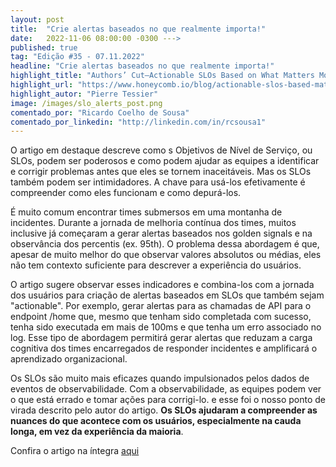 ```yaml
---
layout: post 
title:  "Crie alertas baseados no que realmente importa!"
date:   2022-11-06 08:00:00 -0300 --->
published: true
tag: "Edição #35 - 07.11.2022"
headline: "Crie alertas baseados no que realmente importa!"
highlight_title: "Authors’ Cut—Actionable SLOs Based on What Matters Most"
highlight_url: "https://www.honeycomb.io/blog/actionable-slos-based-matters-most/"
highlight_autor: "Pierre Tessier"
image: /images/slo_alerts_post.png
comentado_por: "Ricardo Coelho de Sousa"
comentado_por_linkedin: "http://linkedin.com/in/rcsousa1"
---
```

O artigo em destaque descreve como s Objetivos de Nível de Serviço, ou SLOs, podem ser poderosos e como podem ajudar as equipes a identificar e corrigir problemas antes que eles se tornem inaceitáveis. Mas os SLOs também podem ser intimidadores. A chave para usá-los efetivamente é compreender como eles funcionam e como depurá-los.

É muito comum encontrar times submersos em uma montanha de incidentes. Durante a jornada de melhoria contínua dos times, muitos inclusive já começaram a gerar alertas baseados nos golden signals e na observância dos percentis (ex. 95th). O problema dessa abordagem é que, apesar de muito melhor do que observar valores absolutos ou médias, eles não tem contexto suficiente para descrever a experiência do usuários. 

O artigo sugere observar esses indicadores e combina-los com a jornada dos usuários para criação de alertas baseados em SLOs que também sejam "actionable". Por exemplo, gerar alertas para as chamadas de API para o endpoint /home que, mesmo que tenham sido completada com sucesso, tenha sido executada em mais de 100ms e que tenha um erro associado no log. Esse tipo de abordagem permitirá gerar alertas que reduzam a carga cognitiva dos times encarregados de responder incidentes e amplificará o aprendizado organizacional.

 Os SLOs são muito mais eficazes quando impulsionados pelos dados de eventos de observabilidade. Com a observabilidade, as equipes podem ver o que está errado e tomar ações para corrigi-lo. e esse foi o nosso ponto de virada descrito pelo autor do artigo. **Os SLOs ajudaram a compreender as nuances do que acontece com os usuários, especialmente na cauda longa, em vez da experiência da maioria**.

Confira o artigo na íntegra [aqui](https://www.honeycomb.io/blog/actionable-slos-based-matters-most/)
